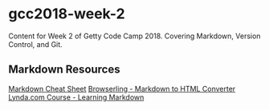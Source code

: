 # gcc2018-week-2
Content for Week 2 of Getty Code Camp 2018. Covering Markdown, Version Control, and Git.

## Markdown Resources
[Markdown Cheat Sheet](https://github.com/adam-p/markdown-here/wiki/Markdown-Cheatsheet)
[Browserling - Markdown to HTML Converter](https://www.browserling.com/tools/markdown-to-html)
[Lynda.com Course - Learning Markdown](https://www.lynda.com/Web-Development-tutorials/Up-Running-Markdown/438888-2.html)

